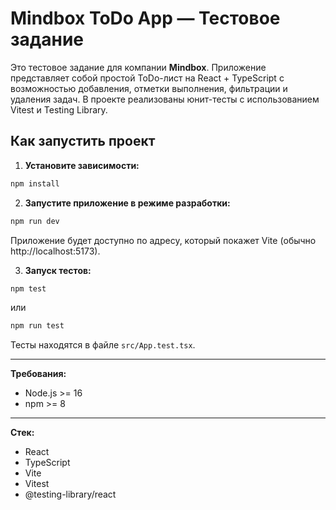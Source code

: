 # Mindbox ToDo App — Тестовое задание

Это тестовое задание для компании **Mindbox**. Приложение представляет собой простой ToDo-лист на React + TypeScript с возможностью добавления, отметки выполнения, фильтрации и удаления задач. В проекте реализованы юнит-тесты с использованием Vitest и Testing Library.

## Как запустить проект

1. **Установите зависимости:**

```bash
npm install
```

2. **Запустите приложение в режиме разработки:**

```bash
npm run dev
```

Приложение будет доступно по адресу, который покажет Vite (обычно http://localhost:5173).

3. **Запуск тестов:**

```bash
npm test
```
или
```bash
npm run test
```

Тесты находятся в файле `src/App.test.tsx`.

---

**Требования:**
- Node.js >= 16
- npm >= 8

---

**Стек:**
- React
- TypeScript
- Vite
- Vitest
- @testing-library/react
